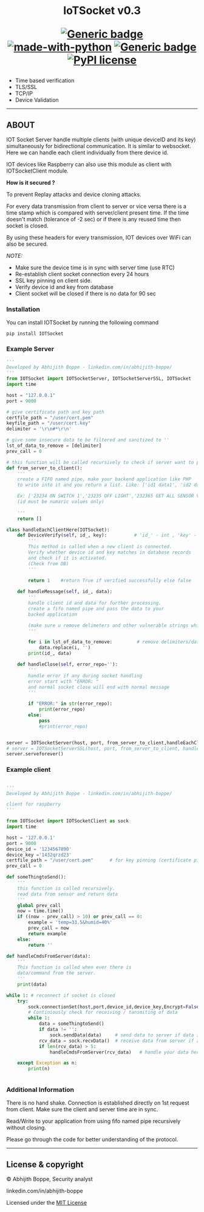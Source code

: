 <h1 align="center">
  IoTSocket v0.3
<div align="center">

[![Generic badge](https://img.shields.io/badge/Made_By-ABHIJITH_BOPPE-BLUE.svg)](https://www.linkedin.com/in/abhijith-boppe/)  
[![made-with-python](https://img.shields.io/badge/Made%20with-Python-1f425f.svg)](https://www.python.org/) [![Generic badge](https://img.shields.io/badge/pypi_package-0.3.3-DARKGREEN.svg)](https://pypi.org/project/IOTSocket/) [![PyPI license](https://img.shields.io/pypi/l/ansicolortags.svg)](https://github.com/AbhijithAJ/IOTSocket/blob/master/LICENSE)   
</div>


</h1>

 - Time based verification
 - TLS/SSL 
 - TCP/IP
 - Device Validation
---
## ABOUT

IOT Socket Server handle multiple clients (with unique deviceID and its key) simultaneously for bidirectional communication.
It is similar to websocket. Here we can handle each client individually from there device id.

IOT devices like Raspberry can also use this module as client with IOTSocketClient module.


**How is it secured ?**

To prevent Replay attacks and device cloning attacks.

For every data transmission from client to server or vice versa there is a time stamp which is compared with server/client present time. If the time doesn't match (tolerance of -2 sec) or if there is any reused time then socket is closed.

By using these headers for every transmission, IOT devices over WiFi can also be secured.

*NOTE:*
- Make sure the device time is in sync with server time (use RTC)
- Re-establish client socket connection every 24 hours
- SSL key pinning on client side.
- Verify device id and key from database
- Client socket will be closed if there is no data for 90 sec

### Installation
You can install IOTSocket by running the following command
```
pip install IOTSocket
```
### Example Server
```python
'''
Developed by Abhijith Boppe - linkedin.com/in/abhijith-boppe/
'''
from IOTSocket import IOTSocketServer, IOTSocketServerSSL, IOTSocket
import time

host = "127.0.0.1"
port = 9000

# give certificate path and key path
certfile_path = "/user/cert.pem"
keyfile_path = "/user/cert.key"
delimiter = '\r\n#*\r\n'

# give some insecure data te be filtered and sanitized to ''
lst_of_data_to_remove = [delimiter]
prev_call = 0

# this function will be called recursively to check if server want to push any data
def from_server_to_client():
    '''
    create a FIFO named pipe, make your backend application like PHP
    to write into it and you return a list. Like: ['id1 data1', 'id2 data2', 'id3 data3', .....]

    Ex: ['23234 ON SWITCH 1','23235 OFF LIGHT','232365 GET ALL SENSOR VALUES']
    (id must be numaric values only)
    
    '''
    return []

class handleEachClientHere(IOTSocket):
    def DeviceVerify(self, id_, key):          # 'id_' - int , 'key' - string
        '''
        This method is called when a new client is connected.
        Verify whether device id and key matches in database records
        and check if it is activated.
        (Check from DB)
        '''
        
        return 1    #return True if verified successfully else false

    def handleMessage(self, id_, data):
        '''
        handle client id and data for further processing.
        create a fifo named pipe and pass the data to your
        backed application

        (make sure u remove delimeters and other vulnerable strings which effect the backend application)
        '''

        for i in lst_of_data_to_remove:         # remove delimiters/data, if any are present in client data to prevent clashes
            data.replace(i, '')
        print(id_, data)

    def handleClose(self, error_repo=''):
        '''
        handle error if any during socket handling
        error start with "ERROR: "
        and normal socket close will end with normal message
        '''

        if "ERROR:" in str(error_repo):
            print(error_repo)
        else:
            pass
            #print(error_repo)


server = IOTSocketServer(host, port, from_server_to_client,handleEachClientHere)        # without ssl
# server = IOTSocketServerSSL(host, port, from_server_to_client, handleEachClientHere, certfile = certfile_path, keyfile = keyfile_path)
server.serveforever()
```
### Example client
```python

'''
Developed by Abhijith Boppe - linkedin.com/in/abhijith-boppe/

client for raspberry 
'''

from IOTSocket import IOTSocketClient as sock
import time

host = '127.0.0.1'
port = 9000
device_id = '1234567890'
device_key ='1432qrzd23'
certfile_path = "/user/cert.pem"      # for key pinning (certificate pinning)
prev_call = 0

def someThingtoSend():
    '''
    this function is called recursively.
    read data from sensor and return data
    '''
    global prev_call
    now = time.time()
    if ((now - prev_call) > 10) or prev_call == 0:
        example = 'temp=33.5&humid=40%'
        prev_call = now
        return example
    else:
        return ''

def handleCmdsFromServer(data):
    '''
    This function is called when ever there is 
    data/command from the server.
    '''
    print(data)

while 1: # reconnect if socket is closed
    try:
        sock.connectionSet(host,port,device_id,device_key,Encrypt=False, cert_path= certfile_path)  # set IOT Socket connection with valid Device ID and Key.
        # Continiously check for receiving / tansmiting of data
        while 1:
            data = someThingtoSend()
            if data != '':
                sock.sendData(data)     # send data to server if data is available to send
            rcv_data = sock.recvData()  # receive data from server if available
            if len(rcv_data) > 5:
                handleCmdsFromServer(rcv_data)   # handle your data here

    except Exception as n:
        print(n)



```

### Additional Information

There is no hand shake. Connection is established directly on 1st request from client. Make sure the client and server time are in sync.

Read/Write to your application from using fifo named pipe recursively without closing. 

Please go through the code for better understanding of the protocol.

---
## License & copyright
© Abhijith Boppe, Security analyst

linkedin.com/in/abhijith-boppe

Licensed under the [MIT License](LICENSE)
